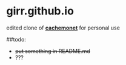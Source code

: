 # girr.github.io

edited clone of **[cachemonet](http://cachemonet.com)** for personal use

##todo:

- ~~put something in README.md~~
- ???